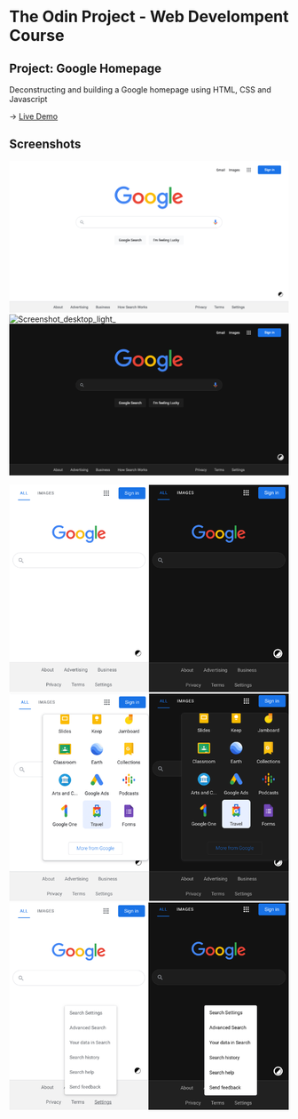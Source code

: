 <p align="center"><img src"https://www.theodinproject.com/assets/odin-logo-bd86cf893a3de1f1daceabc1377f58669776616a91ab70c601fd5c16a4686468.svg"></p>

# The Odin Project \- Web Develompent Course 

## Project: Google Homepage
Deconstructing and building a Google homepage using HTML, CSS and Javascript

-> [Live Demo](https://davidtrikic.github.io/google-homepage/)

## Screenshots

![Screenshot_desktop_light_1](screenshots/Screenshot_desktop_light_1.png)
![Screenshot_desktop_light_](screenshots/Screenshot_desktop_light_.png)
![Screenshot_desktop_dark_1](screenshots/Screenshot_desktop_dark_1.png)

![Screenshot_mobile_1](screenshots/Screenshot_mobile_1.png)
![Screenshot_mobile_2](screenshots/Screenshot_mobile_2.png)
![Screenshot_mobile_3](screenshots/Screenshot_mobile_3.png)


